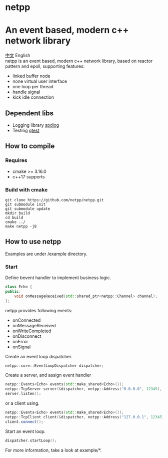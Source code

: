 # netpp
An event based, modern c++ network library
=======
[中文](https://github.com/netpp/netpp/blob/master/README_CN.md) English  
netpp is an event based, modern c++ network library, based on reactor pattern and epoll, supporting features:  
* linked buffer node
* none virtual user interface
* one loop per thread
* handle signal
* kick idle connection
## Dependent libs
* Logging library [spdlog](https://github.com/gabime/spdlog)
* Testing [gtest](https://github.com/google/googletest)
## How to compile
### Requires
* cmake >= 3.16.0
* c++17 supports
### Build with cmake
```
git clone https://github.com/netpp/netpp.git
git submodule init
git submodule update
mkdir build
cd build
cmake ../
make netpp -j8
```
## How to use netpp
Examples are under /example directory.

### Start
Define bevent handler to implement business logic. 
```c++
class Echo {
public:
    void onMessageReceived(std::shared_ptr<netpp::Channel> channel);
};
```
netpp provides following events:
* onConnected
* onMessageReceived
* onWriteCompleted
* onDisconnect
* onError
* onSignal

Create an event loop dispatcher.
```c++
netpp::core::EventLoopDispatcher dispatcher;
```
Create a server, and assign event handler
```c++
netpp::Events<Echo> events(std::make_shared<Echo>());
netpp::TcpServer server(&dispatcher, netpp::Address("0.0.0.0", 12345), std::move(events));
server.listen();
```
or a client using.
```c++
netpp::Events<Echo> events(std::make_shared<Echo>());
netpp::TcpClient client(&dispatcher, netpp::Address("127.0.0.1", 12345), std::move(events));
client.connect();
```
Start an event loop.
```c++
dispatcher.startLoop();
```
For more information, take a look at example/*.
